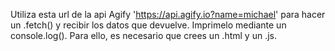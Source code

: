 Utiliza esta url de la api Agify 'https://api.agify.io?name=michael' para hacer un .fetch() y recibir los datos que devuelve. Imprimelo mediante un console.log(). Para ello, es necesario que crees un .html y un .js.